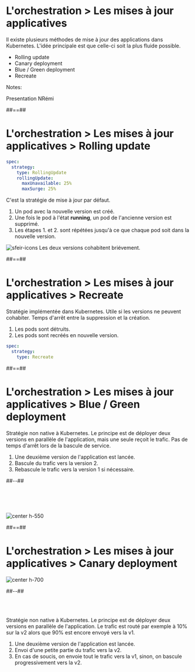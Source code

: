 <!-- .slide:-->

# L'orchestration > **Les mises à jour applicatives**

Il existe plusieurs méthodes de mise à jour des applications dans Kubernetes. L'idée principale est que celle-ci soit la plus fluide possible.
* Rolling update
* Canary deployment
* Blue / Green deployment
* Recreate

Notes:

Presentation NRémi

##==##

<!-- .slide: class="with-code-bg-dark" -->

# L'orchestration > Les mises à jour applicatives > **Rolling update**

```yaml
spec:
  strategy:
    type: RollingUpdate
    rollingUpdate:
      maxUnavailable: 25%
      maxSurge: 25%
```

C'est la stratégie de mise à jour par défaut.
1. Un pod avec la nouvelle version est créé.
2. Une fois le pod à l'état **running**, un pod de l'ancienne version est supprimé.
3. Les étapes 1. et 2. sont répétées jusqu'à ce que chaque pod soit dans la nouvelle version.

![sfeir-icons](alert-triangle)<!-- .element: style="--icon-size:48px; --icon-color:red;" --> Les deux versions cohabitent briévement.

##==##

<!-- .slide: class="with-code-bg-dark" -->

# L'orchestration > Les mises à jour applicatives > **Recreate**

Stratégie implémentée dans Kubernetes. Utile si les versions ne peuvent cohabiter. Temps d'arrêt entre la suppression et la création.
1. Les pods sont détruits.
2. Les pods sont recréés en nouvelle version.

```yaml
spec:
  strategy:
    type: Recreate
```

##==##

<!-- .slide: class="two-column" -->

# L'orchestration > Les mises à jour applicatives > **Blue / Green deployment**

Stratégie non native à Kubernetes. Le principe est de déployer deux versions en parallèle de l'application, mais une seule reçoit le trafic. Pas de temps d'arrêt lors de la bascule de service.
1. Une deuxième version de l'application est lancée.
2. Bascule du trafic vers la version 2.
3. Rebascule le trafic vers la version 1 si nécessaire.

##--##

<br><br><br>

![center h-550](./assets/images/blue-green.png)

##==##

<!-- .slide: class="two-column" -->

# L'orchestration > Les mises à jour applicatives > **Canary deployment**

![center h-700](./assets/images/canary.png)

##--##

<br><br>

Stratégie non native à Kubernetes. Le principe est de déployer deux versions en parallèle de l'application. Le trafic est routé par exemple à 10% sur la v2 alors que 90% est encore envoyé vers la v1.
1. Une deuxième version de l'application est lancée.
2. Envoi d'une petite partie du trafic vers la v2.
3. En cas de soucis, on envoie tout le trafic vers la v1, sinon, on bascule progressivement vers la v2.

